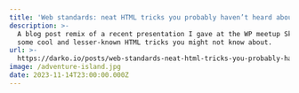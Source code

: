 ```yaml
---
title: 'Web standards: neat HTML tricks you probably haven’t heard about.'
description: >-
  A blog post remix of a recent presentation I gave at the WP meetup Skopje -
  some cool and lesser-known HTML tricks you might not know about.
url: >-
  https://darko.io/posts/web-standards-neat-html-tricks-you-probably-havent-heard-about/
image: /adventure-island.jpg
date: 2023-11-14T23:00:00.000Z
---
```


